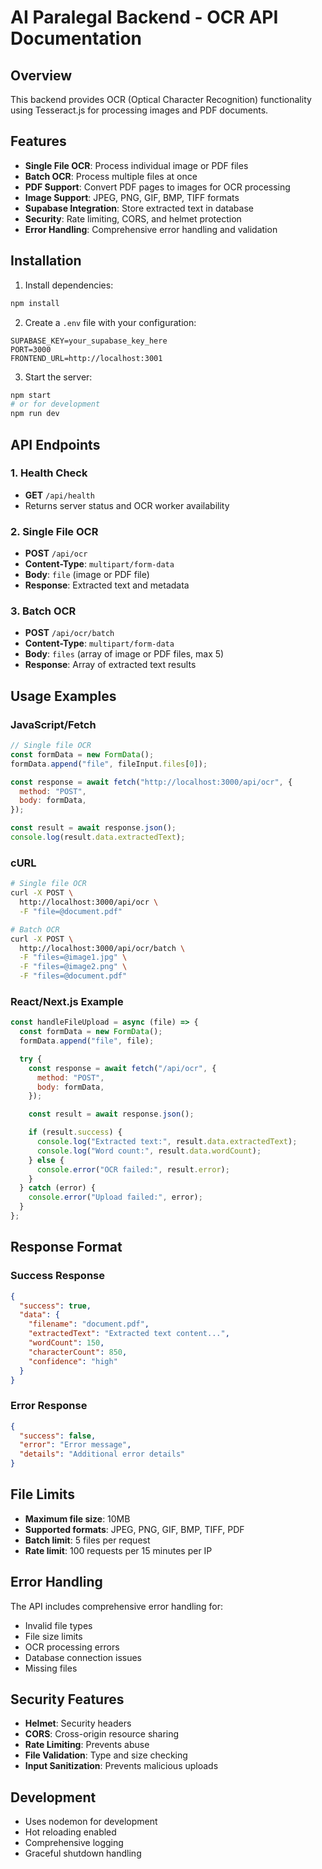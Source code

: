 # AI Paralegal Backend - OCR API Documentation

## Overview

This backend provides OCR (Optical Character Recognition) functionality using Tesseract.js for processing images and PDF documents.

## Features

- **Single File OCR**: Process individual image or PDF files
- **Batch OCR**: Process multiple files at once
- **PDF Support**: Convert PDF pages to images for OCR processing
- **Image Support**: JPEG, PNG, GIF, BMP, TIFF formats
- **Supabase Integration**: Store extracted text in database
- **Security**: Rate limiting, CORS, and helmet protection
- **Error Handling**: Comprehensive error handling and validation

## Installation

1. Install dependencies:

```bash
npm install
```

2. Create a `.env` file with your configuration:

```env
SUPABASE_KEY=your_supabase_key_here
PORT=3000
FRONTEND_URL=http://localhost:3001
```

3. Start the server:

```bash
npm start
# or for development
npm run dev
```

## API Endpoints

### 1. Health Check

- **GET** `/api/health`
- Returns server status and OCR worker availability

### 2. Single File OCR

- **POST** `/api/ocr`
- **Content-Type**: `multipart/form-data`
- **Body**: `file` (image or PDF file)
- **Response**: Extracted text and metadata

### 3. Batch OCR

- **POST** `/api/ocr/batch`
- **Content-Type**: `multipart/form-data`
- **Body**: `files` (array of image or PDF files, max 5)
- **Response**: Array of extracted text results

## Usage Examples

### JavaScript/Fetch

```javascript
// Single file OCR
const formData = new FormData();
formData.append("file", fileInput.files[0]);

const response = await fetch("http://localhost:3000/api/ocr", {
  method: "POST",
  body: formData,
});

const result = await response.json();
console.log(result.data.extractedText);
```

### cURL

```bash
# Single file OCR
curl -X POST \
  http://localhost:3000/api/ocr \
  -F "file=@document.pdf"

# Batch OCR
curl -X POST \
  http://localhost:3000/api/ocr/batch \
  -F "files=@image1.jpg" \
  -F "files=@image2.png" \
  -F "files=@document.pdf"
```

### React/Next.js Example

```javascript
const handleFileUpload = async (file) => {
  const formData = new FormData();
  formData.append("file", file);

  try {
    const response = await fetch("/api/ocr", {
      method: "POST",
      body: formData,
    });

    const result = await response.json();

    if (result.success) {
      console.log("Extracted text:", result.data.extractedText);
      console.log("Word count:", result.data.wordCount);
    } else {
      console.error("OCR failed:", result.error);
    }
  } catch (error) {
    console.error("Upload failed:", error);
  }
};
```

## Response Format

### Success Response

```json
{
  "success": true,
  "data": {
    "filename": "document.pdf",
    "extractedText": "Extracted text content...",
    "wordCount": 150,
    "characterCount": 850,
    "confidence": "high"
  }
}
```

### Error Response

```json
{
  "success": false,
  "error": "Error message",
  "details": "Additional error details"
}
```

## File Limits

- **Maximum file size**: 10MB
- **Supported formats**: JPEG, PNG, GIF, BMP, TIFF, PDF
- **Batch limit**: 5 files per request
- **Rate limit**: 100 requests per 15 minutes per IP

## Error Handling

The API includes comprehensive error handling for:

- Invalid file types
- File size limits
- OCR processing errors
- Database connection issues
- Missing files

## Security Features

- **Helmet**: Security headers
- **CORS**: Cross-origin resource sharing
- **Rate Limiting**: Prevents abuse
- **File Validation**: Type and size checking
- **Input Sanitization**: Prevents malicious uploads

## Development

- Uses nodemon for development
- Hot reloading enabled
- Comprehensive logging
- Graceful shutdown handling
